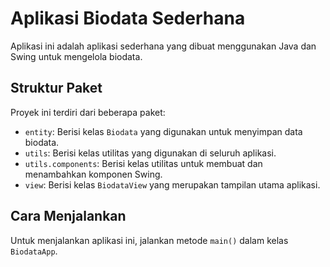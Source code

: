 # Aplikasi Biodata Sederhana

Aplikasi ini adalah aplikasi sederhana yang dibuat menggunakan Java dan Swing untuk mengelola biodata.

## Struktur Paket

Proyek ini terdiri dari beberapa paket:

- `entity`: Berisi kelas `Biodata` yang digunakan untuk menyimpan data biodata.
- `utils`: Berisi kelas utilitas yang digunakan di seluruh aplikasi.
- `utils.components`: Berisi kelas utilitas untuk membuat dan menambahkan komponen Swing.
- `view`: Berisi kelas `BiodataView` yang merupakan tampilan utama aplikasi.

## Cara Menjalankan

Untuk menjalankan aplikasi ini, jalankan metode `main()` dalam kelas `BiodataApp`.
